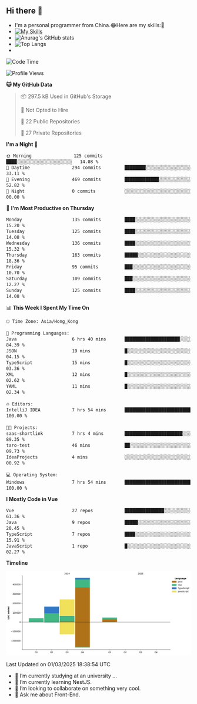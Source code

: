 ## Hi there 👋
- I'm a personal programmer from China.😂Here are my skills:🤔
- [![My Skills](https://skillicons.dev/icons?i=js,html,css,vue,typescript,java,golang)](https://skillicons.dev)
- ![Anurag's GitHub stats](https://github-readme-stats.vercel.app/api?username=FluffyChi-Xing&count_private=true&show_icons=true&theme=radical)
- ![Top Langs](https://github-readme-stats.vercel.app/api/top-langs/?username=FluffyChi-Xing)
- <!--START_SECTION:waka-->
![Code Time](http://img.shields.io/badge/Code%20Time-1%2C130%20hrs%2053%20mins-blue)

![Profile Views](http://img.shields.io/badge/Profile%20Views-0-blue)

**🐱 My GitHub Data** 

> 📦 297.5 kB Used in GitHub's Storage 
 > 
> 🚫 Not Opted to Hire
 > 
> 📜 22 Public Repositories 
 > 
> 🔑 27 Private Repositories 
 > 
**I'm a Night 🦉** 

```text
🌞 Morning                125 commits         ████░░░░░░░░░░░░░░░░░░░░░   14.08 % 
🌆 Daytime                294 commits         ████████░░░░░░░░░░░░░░░░░   33.11 % 
🌃 Evening                469 commits         █████████████░░░░░░░░░░░░   52.82 % 
🌙 Night                  0 commits           ░░░░░░░░░░░░░░░░░░░░░░░░░   00.00 % 
```
📅 **I'm Most Productive on Thursday** 

```text
Monday                   135 commits         ████░░░░░░░░░░░░░░░░░░░░░   15.20 % 
Tuesday                  125 commits         ████░░░░░░░░░░░░░░░░░░░░░   14.08 % 
Wednesday                136 commits         ████░░░░░░░░░░░░░░░░░░░░░   15.32 % 
Thursday                 163 commits         █████░░░░░░░░░░░░░░░░░░░░   18.36 % 
Friday                   95 commits          ███░░░░░░░░░░░░░░░░░░░░░░   10.70 % 
Saturday                 109 commits         ███░░░░░░░░░░░░░░░░░░░░░░   12.27 % 
Sunday                   125 commits         ████░░░░░░░░░░░░░░░░░░░░░   14.08 % 
```


📊 **This Week I Spent My Time On** 

```text
🕑︎ Time Zone: Asia/Hong_Kong

💬 Programming Languages: 
Java                     6 hrs 40 mins       █████████████████████░░░░   84.39 % 
JSON                     19 mins             █░░░░░░░░░░░░░░░░░░░░░░░░   04.15 % 
TypeScript               15 mins             █░░░░░░░░░░░░░░░░░░░░░░░░   03.36 % 
XML                      12 mins             █░░░░░░░░░░░░░░░░░░░░░░░░   02.62 % 
YAML                     11 mins             █░░░░░░░░░░░░░░░░░░░░░░░░   02.34 % 

🔥 Editors: 
IntelliJ IDEA            7 hrs 54 mins       █████████████████████████   100.00 % 

🐱‍💻 Projects: 
saas-shortlink           7 hrs 4 mins        ██████████████████████░░░   89.35 % 
taro-test                46 mins             ██░░░░░░░░░░░░░░░░░░░░░░░   09.73 % 
IdeaProjects             4 mins              ░░░░░░░░░░░░░░░░░░░░░░░░░   00.92 % 

💻 Operating System: 
Windows                  7 hrs 54 mins       █████████████████████████   100.00 % 
```

**I Mostly Code in Vue** 

```text
Vue                      27 repos            ███████████████░░░░░░░░░░   61.36 % 
Java                     9 repos             █████░░░░░░░░░░░░░░░░░░░░   20.45 % 
TypeScript               7 repos             ████░░░░░░░░░░░░░░░░░░░░░   15.91 % 
JavaScript               1 repo              █░░░░░░░░░░░░░░░░░░░░░░░░   02.27 % 
```



**Timeline**

![Lines of Code chart](https://raw.githubusercontent.com/FluffyChi-Xing/FluffyChi-Xing/main/assets/bar_graph.png)


 Last Updated on 01/03/2025 18:38:54 UTC
<!--END_SECTION:waka-->
- 🔭 I’m currently studying at an university ...
- 🌱 I’m currently learning NestJS.
- 👯 I’m looking to collaborate on something very cool.
- 💬 Ask me about Front-End.
